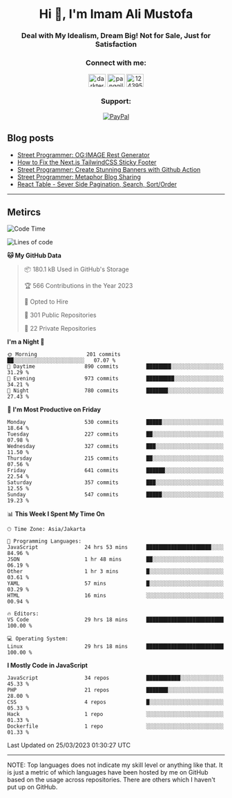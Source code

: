 <h1 align="center">Hi 👋, I'm Imam Ali Mustofa</h1>
<h3 align="center">Deal with My Idealism, Dream Big! Not for Sale, Just for Satisfaction</h3>

<p align="center">
  <h3 align="center">Connect with me:</h3>
  <p align="center">
  <a href="https://dev.to/darkterminal" target="blank"><img align="center" src="https://raw.githubusercontent.com/rahuldkjain/github-profile-readme-generator/master/src/images/icons/Social/devto.svg" alt="darkterminal" height="30" width="40" /></a>
  <a href="https://twitter.com/panggilmeiam" target="blank"><img align="center" src="https://raw.githubusercontent.com/rahuldkjain/github-profile-readme-generator/master/src/images/icons/Social/twitter.svg" alt="panggilmeiam" height="30" width="40" /></a>
  <a href="https://stackoverflow.com/users/12439522" target="blank"><img align="center" src="https://raw.githubusercontent.com/rahuldkjain/github-profile-readme-generator/master/src/images/icons/Social/stack-overflow.svg" alt="12439522" height="30" width="40" /></a>
  </p>
</p>

<h3 align="center">Support:</h3>
<p align="center">
  <a href="https://www.paypal.me/lazarusalhambra" target="_blank"><img src="https://img.shields.io/static/v1?label=PayPal&message=Donate&color=grey&labelColor=blue&logo=paypal" alt="PayPal"></a>
</p>

## Blog posts
<!-- BLOG-POST-LIST:START -->
- [Street Programmer: OG:IMAGE Rest Generator](https://dev.to/darkterminal/street-programmer-ogimage-rest-generator-1jod)
- [How to Fix the Next.js TailwindCSS Sticky Footer](https://dev.to/darkterminal/how-to-fix-the-nextjs-tailwindcss-sticky-footer-1hbk)
- [Street Programmer: Create Stunning Banners with Github Action](https://dev.to/darkterminal/street-programmer-create-stunning-banners-with-github-action-2ljc)
- [Street Programmer: Metaphor Blog Sharing](https://dev.to/darkterminal/street-programmer-metaphor-blog-sharing-fco)
- [React Table - Sever Side Pagination, Search, Sort/Order](https://dev.to/darkterminal/react-table-sever-side-pagination-search-sortorder-2p8m)
<!-- BLOG-POST-LIST:END -->

---
## Metircs

<!--START_SECTION:waka-->
![Code Time](http://img.shields.io/badge/Code%20Time-1%2C392%20hrs%2028%20mins-blue)

![Lines of code](https://img.shields.io/badge/From%20Hello%20World%20I%27ve%20Written-18.6%20million%20lines%20of%20code-blue)

**🐱 My GitHub Data** 

> 📦 180.1 kB Used in GitHub's Storage 
 > 
> 🏆 566 Contributions in the Year 2023
 > 
> 💼 Opted to Hire
 > 
> 📜 301 Public Repositories 
 > 
> 🔑 22 Private Repositories 
 > 
**I'm a Night 🦉** 

```text
🌞 Morning                201 commits         ██░░░░░░░░░░░░░░░░░░░░░░░   07.07 % 
🌆 Daytime                890 commits         ████████░░░░░░░░░░░░░░░░░   31.29 % 
🌃 Evening                973 commits         █████████░░░░░░░░░░░░░░░░   34.21 % 
🌙 Night                  780 commits         ███████░░░░░░░░░░░░░░░░░░   27.43 % 
```
📅 **I'm Most Productive on Friday** 

```text
Monday                   530 commits         █████░░░░░░░░░░░░░░░░░░░░   18.64 % 
Tuesday                  227 commits         ██░░░░░░░░░░░░░░░░░░░░░░░   07.98 % 
Wednesday                327 commits         ███░░░░░░░░░░░░░░░░░░░░░░   11.50 % 
Thursday                 215 commits         ██░░░░░░░░░░░░░░░░░░░░░░░   07.56 % 
Friday                   641 commits         ██████░░░░░░░░░░░░░░░░░░░   22.54 % 
Saturday                 357 commits         ███░░░░░░░░░░░░░░░░░░░░░░   12.55 % 
Sunday                   547 commits         █████░░░░░░░░░░░░░░░░░░░░   19.23 % 
```


📊 **This Week I Spent My Time On** 

```text
🕑︎ Time Zone: Asia/Jakarta

💬 Programming Languages: 
JavaScript               24 hrs 53 mins      █████████████████████░░░░   84.96 % 
JSON                     1 hr 48 mins        ██░░░░░░░░░░░░░░░░░░░░░░░   06.19 % 
Other                    1 hr 3 mins         █░░░░░░░░░░░░░░░░░░░░░░░░   03.61 % 
YAML                     57 mins             █░░░░░░░░░░░░░░░░░░░░░░░░   03.29 % 
HTML                     16 mins             ░░░░░░░░░░░░░░░░░░░░░░░░░   00.94 % 

🔥 Editors: 
VS Code                  29 hrs 18 mins      █████████████████████████   100.00 % 

💻 Operating System: 
Linux                    29 hrs 18 mins      █████████████████████████   100.00 % 
```

**I Mostly Code in JavaScript** 

```text
JavaScript               34 repos            ███████████░░░░░░░░░░░░░░   45.33 % 
PHP                      21 repos            ███████░░░░░░░░░░░░░░░░░░   28.00 % 
CSS                      4 repos             █░░░░░░░░░░░░░░░░░░░░░░░░   05.33 % 
Hack                     1 repo              ░░░░░░░░░░░░░░░░░░░░░░░░░   01.33 % 
Dockerfile               1 repo              ░░░░░░░░░░░░░░░░░░░░░░░░░   01.33 % 
```




 Last Updated on 25/03/2023 01:30:27 UTC
<!--END_SECTION:waka-->

---
NOTE: Top languages does not indicate my skill level or anything like that. It is just a metric of which languages have been hosted by me on GitHub based on the usage across repositories. There are others which I haven't put up on GitHub.
